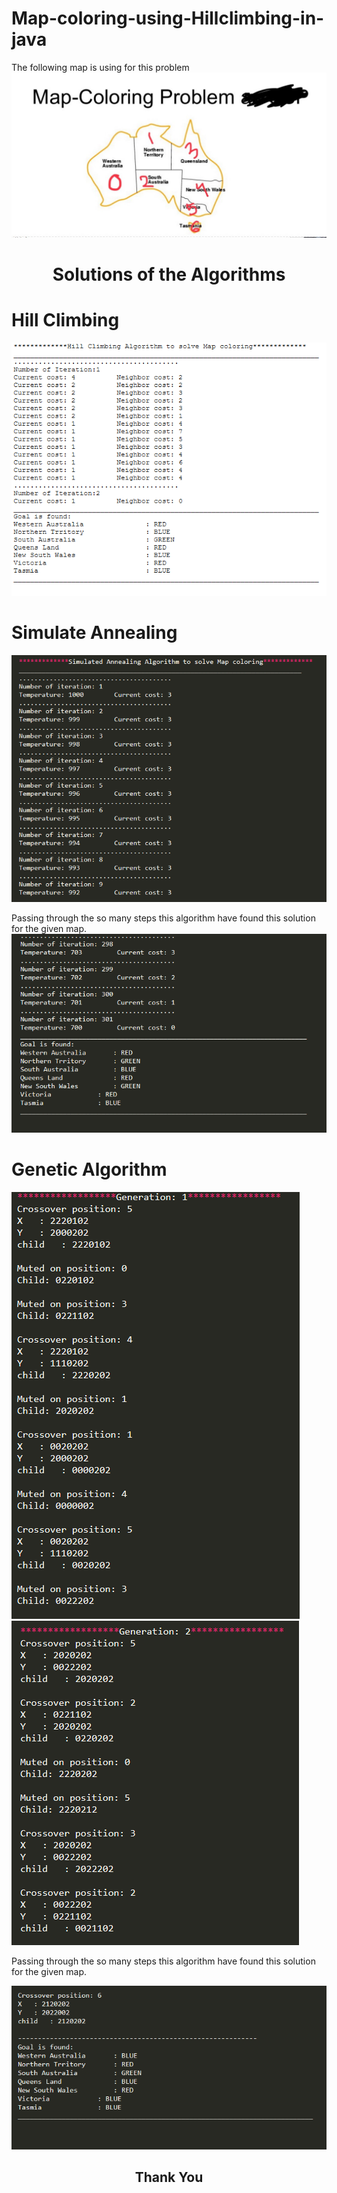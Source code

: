 # Map-coloring-using-Hillclimbing-in-java
The following map is using for this problem
![Sample Map](Map.JPG)

<h1 align="center">Solutions of the Algorithms</h1>

# Hill Climbing 
![Hill-Climbing](screenshots/hill_climbing_solution.PNG)

# Simulate Annealing 

![Simulated Annealing](screenshots/simulated_annealing01.PNG)

Passing through the so many steps this algorithm have found this solution for the given map.
![Simulated Annealing](screenshots/simulated_annealing02.PNG)

# Genetic Algorithm

![Genetic](screenshots/genetic_solution.PNG)
![Genetic](screenshots/genetic_solution01.PNG)

Passing through the so many steps this algorithm have found this solution for the given map.

![Genetic](screenshots/genetic_solution09.PNG)

<h2 align="center">Thank You </h2>


